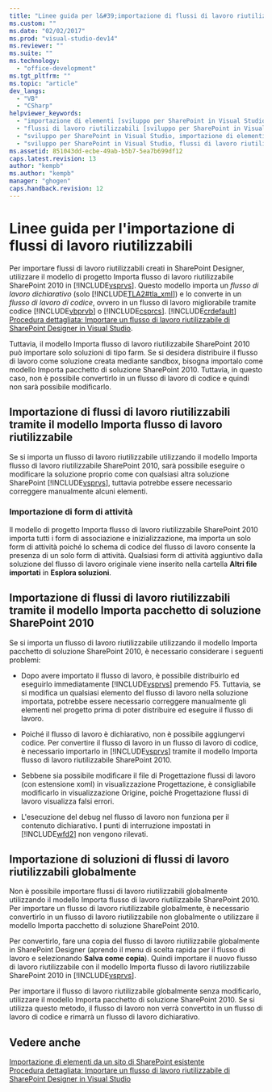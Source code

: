 ```yaml
---
title: "Linee guida per l&#39;importazione di flussi di lavoro riutilizzabili | Microsoft Docs"
ms.custom: ""
ms.date: "02/02/2017"
ms.prod: "visual-studio-dev14"
ms.reviewer: ""
ms.suite: ""
ms.technology: 
  - "office-development"
ms.tgt_pltfrm: ""
ms.topic: "article"
dev_langs: 
  - "VB"
  - "CSharp"
helpviewer_keywords: 
  - "importazione di elementi [sviluppo per SharePoint in Visual Studio]"
  - "flussi di lavoro riutilizzabili [sviluppo per SharePoint in Visual Studio]"
  - "sviluppo per SharePoint in Visual Studio, importazione di elementi"
  - "sviluppo per SharePoint in Visual Studio, flussi di lavoro riutilizzabili"
ms.assetid: 851043dd-ecbe-49ab-b5b7-5ea7b699df12
caps.latest.revision: 13
author: "kempb"
ms.author: "kempb"
manager: "ghogen"
caps.handback.revision: 12
---
```

# Linee guida per l&#39;importazione di flussi di lavoro riutilizzabili
  Per importare flussi di lavoro riutilizzabili creati in SharePoint Designer, utilizzare il modello di progetto Importa flusso di lavoro riutilizzabile SharePoint 2010 in [!INCLUDE[vsprvs](../sharepoint/includes/vsprvs-md.md)].  Questo modello importa un *flusso di lavoro* *dichiarativo* \(solo [!INCLUDE[TLA2#tla_xml](../sharepoint/includes/tla2sharptla-xml-md.md)]\) e lo converte in un *flusso di lavoro di codice*, ovvero in un flusso di lavoro migliorabile tramite codice [!INCLUDE[vbprvb](../sharepoint/includes/vbprvb-md.md)] o [!INCLUDE[csprcs](../sharepoint/includes/csprcs-md.md)].  [!INCLUDE[crdefault](../sharepoint/includes/crdefault-md.md)] [Procedura dettagliata: Importare un flusso di lavoro riutilizzabile di SharePoint Designer in Visual Studio](../sharepoint/walkthrough-import-a-sharepoint-designer-reusable-workflow-into-visual-studio.md).  
  
 Tuttavia, il modello Importa flusso di lavoro riutilizzabile SharePoint 2010 può importare solo soluzioni di tipo farm.  Se si desidera distribuire il flusso di lavoro come soluzione creata mediante sandbox, bisogna importalo come modello Importa pacchetto di soluzione SharePoint 2010.  Tuttavia, in questo caso, non è possibile convertirlo in un flusso di lavoro di codice e quindi non sarà possibile modificarlo.  
  
## Importazione di flussi di lavoro riutilizzabili tramite il modello Importa flusso di lavoro riutilizzabile  
 Se si importa un flusso di lavoro riutilizzabile utilizzando il modello Importa flusso di lavoro riutilizzabile SharePoint 2010, sarà possibile eseguire o modificare la soluzione proprio come con qualsiasi altra soluzione SharePoint [!INCLUDE[vsprvs](../sharepoint/includes/vsprvs-md.md)], tuttavia potrebbe essere necessario correggere manualmente alcuni elementi.  
  
### Importazione di form di attività  
 Il modello di progetto Importa flusso di lavoro riutilizzabile SharePoint 2010 importa tutti i form di associazione e inizializzazione, ma importa un solo form di attività poiché lo schema di codice del flusso di lavoro consente la presenza di un solo form di attività.  Qualsiasi form di attività aggiuntivo dalla soluzione del flusso di lavoro originale viene inserito nella cartella **Altri file importati** in **Esplora soluzioni**.  
  
## Importazione di flussi di lavoro riutilizzabili tramite il modello Importa pacchetto di soluzione SharePoint 2010  
 Se si importa un flusso di lavoro riutilizzabile utilizzando il modello Importa pacchetto di soluzione SharePoint 2010, è necessario considerare i seguenti problemi:  
  
-   Dopo avere importato il flusso di lavoro, è possibile distribuirlo ed eseguirlo immediatamente [!INCLUDE[vsprvs](../sharepoint/includes/vsprvs-md.md)] premendo F5.  Tuttavia, se si modifica un qualsiasi elemento del flusso di lavoro nella soluzione importata, potrebbe essere necessario correggere manualmente gli elementi nel progetto prima di poter distribuire ed eseguire il flusso di lavoro.  
  
-   Poiché il flusso di lavoro è dichiarativo, non è possibile aggiungervi codice.  Per convertire il flusso di lavoro in un flusso di lavoro di codice, è necessario importarlo in [!INCLUDE[vsprvs](../sharepoint/includes/vsprvs-md.md)] tramite il modello Importa flusso di lavoro riutilizzabile SharePoint 2010.  
  
-   Sebbene sia possibile modificare il file di Progettazione flussi di lavoro \(con estensione xoml\) in visualizzazione Progettazione, è consigliabile modificarlo in visualizzazione Origine, poiché Progettazione flussi di lavoro visualizza falsi errori.  
  
-   L'esecuzione del debug nel flusso di lavoro non funziona per il contenuto dichiarativo.  I punti di interruzione impostati in [!INCLUDE[wfd2](../sharepoint/includes/wfd2-md.md)] non vengono rilevati.  
  
## Importazione di soluzioni di flussi di lavoro riutilizzabili globalmente  
 Non è possibile importare flussi di lavoro riutilizzabili globalmente utilizzando il modello Importa flusso di lavoro riutilizzabile SharePoint 2010.  Per importare un flusso di lavoro riutilizzabile globalmente, è necessario convertirlo in un flusso di lavoro riutilizzabile non globalmente o utilizzare il modello Importa pacchetto di soluzione SharePoint 2010.  
  
 Per convertirlo, fare una copia del flusso di lavoro riutilizzabile globalmente in SharePoint Designer \(aprendo il menu di scelta rapida per il flusso di lavoro e selezionando **Salva come copia**\).  Quindi importare il nuovo flusso di lavoro riutilizzabile con il modello Importa flusso di lavoro riutilizzabile SharePoint 2010 in [!INCLUDE[vsprvs](../sharepoint/includes/vsprvs-md.md)].  
  
 Per importare il flusso di lavoro riutilizzabile globalmente senza modificarlo, utilizzare il modello Importa pacchetto di soluzione SharePoint 2010.  Se si utilizza questo metodo, il flusso di lavoro non verrà convertito in un flusso di lavoro di codice e rimarrà un flusso di lavoro dichiarativo.  
  
## Vedere anche  
 [Importazione di elementi da un sito di SharePoint esistente](../sharepoint/importing-items-from-an-existing-sharepoint-site.md)   
 [Procedura dettagliata: Importare un flusso di lavoro riutilizzabile di SharePoint Designer in Visual Studio](../sharepoint/walkthrough-import-a-sharepoint-designer-reusable-workflow-into-visual-studio.md)  
  
  